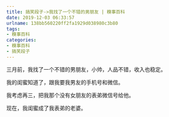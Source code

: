 ```yaml
---
title: 搞笑段子->我找了一个不错的男朋友 | 糗事百科
date: 2019-12-03 06:33:57
urlname: 138bb560220ff2fa1929d038980c3b80
tags: 
- 糗事百科
categories:
- 糗事百科
- 搞笑段子
---
```

三月前，我找了一个不错的男朋友，小帅，人品不错，收入也稳定。

我的闺蜜知道了，跟我要我男友的手机号和微信。

我考虑再三，把我那个没有女朋友的表弟微信号给他。

现在，我闺蜜成了我表弟的老婆。


